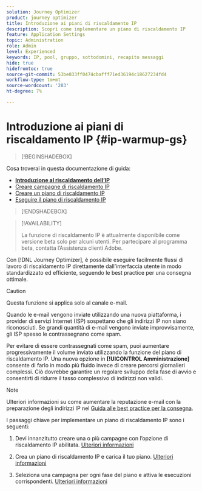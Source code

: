 ```yaml
---
solution: Journey Optimizer
product: journey optimizer
title: Introduzione ai piani di riscaldamento IP
description: Scopri come implementare un piano di riscaldamento IP
feature: Application Settings
topic: Administration
role: Admin
level: Experienced
keywords: IP, pool, gruppo, sottodomini, recapito messaggi
hide: true
hidefromtoc: true
source-git-commit: 53be033ff0474cbafff71ed36194c18627234fd4
workflow-type: tm+mt
source-wordcount: '283'
ht-degree: 7%

---
```


# Introduzione ai piani di riscaldamento IP {#ip-warmup-gs}

<!--
>[!CONTEXTUALHELP]
>id="ajo_admin_ip_warmup_plan"
>title="Define your IP warmup plan"
>abstract="You can perform IP warmup workflows directly from the Journey Optimizer interface in a standardized and efficient way that follows the best practices for optimal deliverability."
-->

>[!BEGINSHADEBOX]

Cosa troverai in questa documentazione di guida:

* **[Introduzione al riscaldamento dell’IP](ip-warmup-gs.md)**
* [Creare campagne di riscaldamento IP](ip-warmup-campaign.md)
* [Creare un piano di riscaldamento IP](ip-warmup-plan.md)
* [Eseguire il piano di riscaldamento IP](ip-warmup-running.md)

>[!ENDSHADEBOX]

>[!AVAILABILITY]
>
>La funzione di riscaldamento IP è attualmente disponibile come versione beta solo per alcuni utenti. Per partecipare al programma beta, contatta l’Assistenza clienti Adobe.

Con [!DNL Journey Optimizer], è possibile eseguire facilmente flussi di lavoro di riscaldamento IP direttamente dall’interfaccia utente in modo standardizzato ed efficiente, seguendo le best practice per una consegna ottimale.

>[!CAUTION]
>
>Questa funzione si applica solo al canale e-mail.

Quando le e-mail vengono inviate utilizzando una nuova piattaforma, i provider di servizi Internet (ISP) sospettano che gli indirizzi IP non siano riconosciuti. Se grandi quantità di e-mail vengono inviate improvvisamente, gli ISP spesso le contrassegnano come spam.

Per evitare di essere contrassegnati come spam, puoi aumentare progressivamente il volume inviato utilizzando la funzione del piano di riscaldamento IP. Una nuova opzione in **[!UICONTROL Amministrazione]** consente di farlo in modo più fluido invece di creare percorsi giornalieri complessi. Ciò dovrebbe garantire un regolare sviluppo della fase di avvio e consentirti di ridurre il tasso complessivo di indirizzi non validi.

>[!NOTE]
>
>Ulteriori informazioni su come aumentare la reputazione e-mail con la preparazione degli indirizzi IP nel [Guida alle best practice per la consegna](https://experienceleague.adobe.com/docs/deliverability-learn/deliverability-best-practice-guide/additional-resources/generic-resources/increase-reputation-with-ip-warming.html).

<!--
Benefits

* Standardization on Campaign which will be easy for practitioners too > why?

* No more pain of creating queries, audiences and testing those as system will create the audiences. 

* Ease of excluding domains and changing the plan with help of simple toggles to exclude OR by editing numbers inline or create new phases or reupload plan if drastic change. No more pain of editing audience definitions, journey conditions

* There is an expectation that with this, it will ease around 30% of effort and will be much better experience for consultant/partner/practitioner - right from planning to execution to reporting
-->

I passaggi chiave per implementare un piano di riscaldamento IP sono i seguenti:

1. Devi innanzitutto creare una o più campagne con l’opzione di riscaldamento IP abilitata. [Ulteriori informazioni](ip-warmup-campaign.md) <!--this is usually done by a marketer persona??)-->

1. Crea un piano di riscaldamento IP e carica il tuo piano. [Ulteriori informazioni](ip-warmup-plan.md) <!--this is usually done by a deliverability consultant??-->

1. Seleziona una campagna per ogni fase del piano e attiva le esecuzioni corrispondenti. [Ulteriori informazioni](ip-warmup-running.md)
